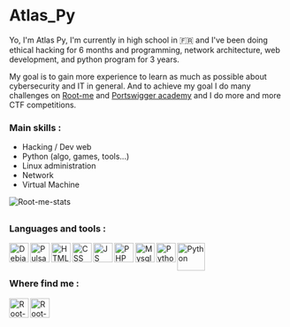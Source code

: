 <h1>Atlas_Py</h1>

<p>Yo, I'm Atlas Py, I'm currently in high school in 🇫🇷 and I've been doing ethical hacking for 6 months and programming, network architecture, web development, and python program for 3 years.</p>
<p></p>My goal is to gain more experience to learn as much as possible about cybersecurity and IT in general. And to achieve my goal I do many challenges on <a href="https://www.root-me.org/">Root-me</a> and <a href="https://portswigger.net/web-security">Portswigger academy</a> and I do more and more CTF competitions.</p>

<h3>Main skills : </h3>
<ul>
  <li>Hacking / Dev web</li>
  <li>Python (algo, games, tools...) </li>
  <li>Linux administration</li>
  <li>Network</li>
  <li>Virtual Machine</li>
</ul>

![Root-me-stats](https://root-me-diff.vercel.app/rm-gh?nickname=Atlas_py)

<h2></h2>

<h3>Languages and tools : </h3>

<img align="left" alt="Debian" width="35px" src="https://cdn.jsdelivr.net/gh/devicons/devicon/icons/debian/debian-original.svg" />
<img align="left" alt="Pulsar editor" width="35px" src="https://web.pulsar-edit.dev/public/pulsar_name.svg" />
<img align="left" alt="HTML" width="35px" src="https://cdn.jsdelivr.net/gh/devicons/devicon/icons/html5/html5-original.svg" />
<img align="left" alt="CSS" width="35px" src="https://cdn.jsdelivr.net/gh/devicons/devicon/icons/css3/css3-original.svg" />
<img align="left" alt="JS" width="35px" src="https://cdn.jsdelivr.net/gh/devicons/devicon/icons/javascript/javascript-original.svg" />
<img align="left" alt="PHP" width="35px" src="https://cdn.jsdelivr.net/gh/devicons/devicon/icons/php/php-original.svg" />
<img align="left" alt="Mysql" width="35px" src="https://cdn.jsdelivr.net/gh/devicons/devicon/icons/mysql/mysql-original.svg" />
<img align="left" alt="Python" width="35px" src="https://cdn.jsdelivr.net/gh/devicons/devicon/icons/python/python-original.svg" />
<img align="left" alt="Python" width="50px" src="https://upload.wikimedia.org/wikipedia/commons/0/08/Cisco_logo_blue_2016.svg" /></br></br>

<h2></h2>


<h3>Where find me : </h3>
<a href="https://www.root-me.org/Atlas_py" target="_blank"><img align="left" alt="Root-me" width="35px" src="https://www.root-me.org/IMG/siteon0.svg" />
<a href="https://discordapp.com/users/1025438028530991175" target="_blank"><img align="left" alt="Root-me" width="35px" src="https://www.svgrepo.com/show/330307/discord.svg" />









